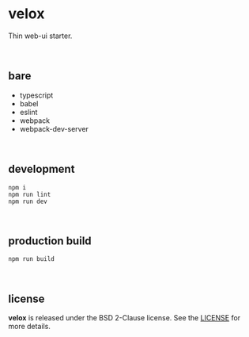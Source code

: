 # velox

Thin web-ui starter.

<br />




## bare

* typescript
* babel
* eslint
* webpack
* webpack-dev-server

<br />




## development

```
npm i
npm run lint
npm run dev
```

<br />




## production build

```
npm run build
```

<br />




## license

**velox** is released under the BSD 2-Clause license. See the
[LICENSE](https://raw.githubusercontent.com/drmats/velox/master/LICENSE)
for more details.
